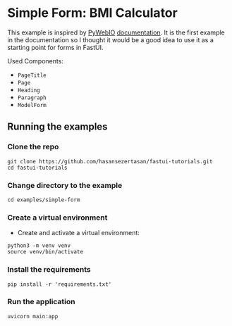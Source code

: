 # Simple Form: BMI Calculator

This example is inspired by [PyWebIO][pywebio] [documentation][pywebio-hello-world]. It is the first example in the documentation so I thought it would be a good idea to use it as a starting point for forms in FastUI.

Used Components:

- `PageTitle`
- `Page`
- `Heading`
- `Paragraph`
- `ModelForm`

<!-- Links -->
[pywebio]: https://github.com/pywebio/PyWebIO
[pywebio-hello-world]: https://pywebio.readthedocs.io/en/latest/#hello-world

## Running the examples

### Clone the repo

```shell
git clone https://github.com/hasansezertasan/fastui-tutorials.git
cd fastui-tutorials
```

### Change directory to the example

```shell
cd examples/simple-form
```

### Create a virtual environment

- Create and activate a virtual environment:

```shell
python3 -m venv venv
source venv/bin/activate
```

### Install the requirements

```shell
pip install -r 'requirements.txt'
```

### Run the application

```shell
uvicorn main:app
```
